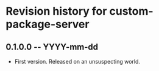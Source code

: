 # Revision history for custom-package-server

## 0.1.0.0 -- YYYY-mm-dd

* First version. Released on an unsuspecting world.
